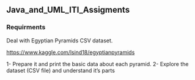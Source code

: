 ## Java_and_UML_ITI_Assigments
### Requirments
Deal with Egyptian Pyramids CSV dataset.

https://www.kaggle.com/lsind18/egyptianpyramids

1- Prepare it and print the basic data about each pyramid.
2- Explore the dataset (CSV file) and understand it’s parts

